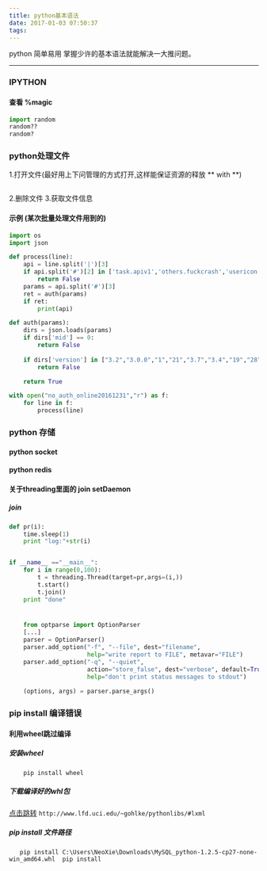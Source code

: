 ```yaml
---
title: python基本语法
date: 2017-01-03 07:50:37
tags:
---
```



python 简单易用 掌握少许的基本语法就能解决一大推问题。


----------------
### IPYTHON
#### 查看 %magic

```python
import random
random??
random?
```

### python处理文件
1.打开文件(最好用上下问管理的方式打开,这样能保证资源的释放 ** with **)
```python

```
2.删除文件
3.获取文件信息


 
#### 示例 (某次批量处理文件用到的)
```python
import os
import json

def process(line):
	api = line.split('|')[3]
	if api.split('#')[2] in ['task.apiv1','others.fuckcrash','usericon.iconupload','changeinfo.userinfo','payment.dealorder','payment.applevoucher','.android','core.facebook']:
		return False
	params = api.split('#')[3]
	ret = auth(params)
	if ret:
		print(api)

def auth(params):
	dirs = json.loads(params)
	if dirs['mid'] == 0:
		return False
		
	if dirs['version'] in ["3.2","3.0.0","1","21","3.7","3.4","19","28","17","27","25","3.8","32","33","31","16"]:
		return False

	return True

with open("no_auth_online20161231","r") as f:
	for line in f:
		process(line)
```

### python 存储

#### python socket

#### python redis



#### 关于threading里面的 join setDaemon
##### join
```python
def pr(i):
    time.sleep(1)
    print "log:"+str(i)


if __name__ =="__main__":
    for i in range(0,100):
        t = threading.Thread(target=pr,args=(i,))
        t.start()
        t.join()
    print "done"

```

### 

```python

    from optparse import OptionParser  
    [...]  
    parser = OptionParser()  
    parser.add_option("-f", "--file", dest="filename",  
                      help="write report to FILE", metavar="FILE")  
    parser.add_option("-q", "--quiet",  
                      action="store_false", dest="verbose", default=True,  
                      help="don't print status messages to stdout")  
      
    (options, args) = parser.parse_args()  

```


### pip install 编译错误

#### 利用wheel跳过编译
##### 安装wheel
```
    pip install wheel
```
##### 下载编译好的whl包
[点击跳转](http://www.lfd.uci.edu/~gohlke/pythonlibs/#lxml) `http://www.lfd.uci.edu/~gohlke/pythonlibs/#lxml`

##### pip install 文件路径
```
   pip install C:\Users\NeoXie\Downloads\MySQL_python-1.2.5-cp27-none-win_amd64.whl  pip install 
```

